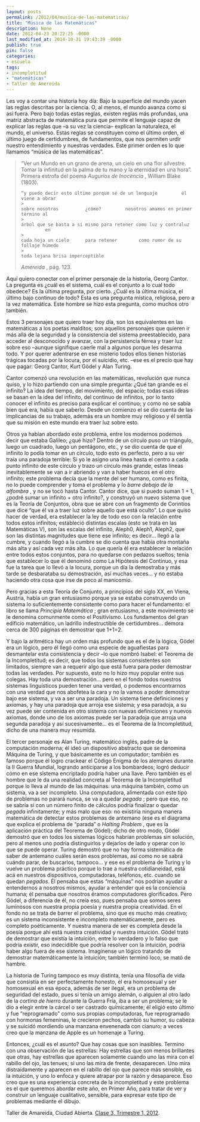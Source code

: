 ```yaml
---
layout: posts
permalink: /2012/04/musica-de-las-matematicas/
title: "Música de las Matemáticas"
description: None
date: 2012-04-23 20:22:25 -0000
last_modified_at: 2014-10-31 19:43:39 -0000
publish: true
pin: false
categories:
- escuela
tags:
- incompletitud
- "matemáticas"
- Taller de Amereida
---
```

Les voy a contar una historia hoy día: Bajo la superficie del mundo yacen las reglas descritas por la ciencia. O, al menos, el mundo avanza como si así fuera. Pero bajo todas estas reglas, existen reglas más profundas, una matriz abstracta de matemática pura que permite el lenguaje capaz de explicar las reglas que –a su vez la ciencia– explican la naturaleza, el mundo, el universo. Estas reglas se constituyen como el último orden, el último juego de certidumbres, de fundamentos, que nos permiten urdir nuestro entendimiento y nuestras verdades. Este primer orden es lo que llamamos “música de las matemáticas”.

> “Ver un Mundo en un grano de arena, un cielo en una flor silvestre. Tomar la infinitud en la palma de tu mano y la eternidad en una hora”.  
> Primera estrofa del poema _Augurios de Inocencia_ , William Blake (1803).
>
>     “y puedo decir esto último porque sé de un lenguaje         él viene a obrar  
>     >
>     sobre nosotros          ¿cómo?         nosotros amamos en primer término al  
>     >
>     árbol que se basta a sí mismo para retener como luz y contraluz          en  
>     >
>     cada hoja un cielo      para retener        como rumor de su follaje húmedo  
>     >
>     toda lejana brisa imperceptible
>
> _Amereida_ , pág. 123.

Aquí quiero conectar con el primer personaje de la historia, Georg Cantor. La pregunta es ¿cuál es el sistema, cuál es el conjunto a lo cual todo obedece? Es la última pregunta, por cierto. ¿Cuál es la última música, el último bajo continuo de todo? Esta es una pregunta mística, religiosa, pero a la vez matemática. Este hombre se hizo esta pregunta, como muchos otro también.

Estos 3 personajes que quiero traer hoy día, son los equivalentes en las matemáticas a los poetas malditos; son aquellos personajes que quieren ir más allá de la seguridad y la consistencia del sistema preestablecido, para acceder al desconocido y avanzar, con la persistencia férrea y traer luz sobre eso –aunque signifique caerle mal a algunos porque les desarma todo. Y por querer adentrarse en ese misterio todos ellos tienen historias trágicas tocadas por la locura, por el suicidio, etc. –ese es el precio que hay que pagar: Georg Cantor, Kurt Gödel y Alan Turing.

Cantor comenzó una revolución en las matemáticas, revolución que nunca quiso, y lo hizo partiendo con una simple pregunta: ¿Qué tan grande es el infinito? La idea del tiempo, del movimiento, del espacio; todas esas ideas se basan en la idea del infinito, del continuo de infinitos, por lo tanto conocer el infinito es preciso para explicar el continuo; y como no se sabía bien qué era, había que saberlo. Desde un comienzo el se dio cuenta de las implicancias de su trabajo, además era un hombre muy religioso y él sentía que su misión en este mundo era traer luz sobre esto.

Otros ya habían abordado este problema, entre los modernos podemos decir que estaba Galileo; ¿qué hizo? Dentro de un círculo puso un triángulo, luego un cuadrado, luego un pentágono, etc., y se dio cuenta de que el infinito lo podía tomar en un círculo, todo esto es perfecto, pero a su ver traía una paradoja terrible: Si yo le asigno una línea hasta el centro a cada punto infinito de este círculo y trazo un círculo más grande, estas líneas inevitablemente se van a ir abriendo y van a haber huecos en el otro infinito; este problema decía que la mente del ser humano, como es finita, no lo puede comprender y toma el problema y lo _barre debajo de la alfombra_ , y no se tocó hasta Cantor. Cantor dice, que si puedo suman 1 + 1, ¿podré sumar un infinito + otro infinito?, y construyó un nuevo sistema que es la Teoría de Conjuntos, obra que se abre con un fragmento de Corintios que dice “que él va a traer luz sobre aquello que está oculto”. Lo que quiso hacer de verdad, era establecer la ley de todo eso con la relación entre todos estos infinitos; estableció distintas escalas (esto se trata en las Matemáticas V), son las escalas del infinito, Aleph0, Aleph1, Aleph2, que son las distintas magnitudes que tiene ese infinito; es decir… llegó a la cumbre, y cuando llegó a la cumbre se dio cuenta que había otra montaña más alta y así cada vez más alta. Lo que quería él era establecer la relación entre todos estos conjuntos, para no quedarse con pedazos sueltos; tenía que establecer lo que él denominó como La Hipótesis del Continuo, y esa fue la tarea que lo llevó a la locura, porque un día la demostraba y más tarde se desbarataba su demostración, así muchas veces… y no estaba haciendo otra cosa que irse de poco al manicomio.

Pero gracias a esta Teoría de Conjunto, a principios del siglo XX, en Viena, Austria, había un gran entusiasmo porque ya se estaba construyendo un sistema lo suficientemente consistente como para hacer el fundamento: el libro se llama  _Principia Matemática_ ; gran entusiasmo, a este movimiento se le denomina comunmente como el Positivismo. Los fundamentos del gran edificio matemático, un ladrillo indestructible de certidumbres… demora cerca de 300 páginas en demostrar que 1+1=2.

Y bajo la aritmética hay un orden más profundo que es el de la lógica, Gödel era un lógico, pero él llegó como una especie de aguafiestas para desmantelar esta consistencia y decir –lo que nombró Isabel: el Teorema de la Incompletitud; es decir, que todos los sistemas consistentes son limitados, siempre van a requerir algo que está fuera para poder demostrar todas las verdades. Por supuesto, esto no lo hizo muy popular entre sus colegas. Hay toda una demostración… pero en el fondo todos nuestros sistemas linguísticos pueden tener una verdad, o podemos encontrarnos con una verdad que nos abofetea la cara y no la vamos a poder demostrar bajo ese sistema, y va a ser una paradoja. Un sistema tiene definiciones y axiomas, y hay una paradoja que arroja ese sistema; y esa paradoja, a su vez puede ser contenida en otro sistema con nuevas definiciones y nuevos axiomas, donde uno de los axiomas puede ser la paradoja que arroja una segunda paradoja y así sucesivamente… es el Teorema de la Incompletitud, dicho de una manera muy resumida.

El tercer personaje es Alan Turing, matemático inglés, padre de la computación moderna; él ideó un dispositivo abstracto que se denomina Máquina de Turing, y que básicamente es un computador; también es famoso porque él logro crackear el Código Enigma de los alemanes durante la II Guerra Mundial, logrando anticiparse a los bombardeos; logró deducir cómo en ese sistema encriptado podría haber una llave. Pero también es el hombre que le da una realidad concreta al Teorema de la Incompletitud porque lo lleva al mundo de las máquinas: una máquina también, como un sistema, va a ser incompleto. Una computadora, alimentada con este tipo de problemas no parará nunca, se va a quedar _pegada_ ; pero que eso, no se sabría si con un número finito de cálculos podría finalizar o quedar _pegada_ infinitamente; y más malo que eso: no existiría ninguna manera matemática de detectar estos problemas de antemano (ese es el diagrama que explica el problema de “parada” o _Halting Problem_ , que es la aplicación práctica del Teorema de Gödel); dicho de otro modo, Gödel demostró que en todos los sistemas lógicos habrían problemas sin solución, pero al menos uno podría distinguirlos y dejarlos de lado y operar con lo que se puede operar. Turing demostró que no hay forma sistemática de saber de antemano cuáles serán esos problemas, así como no se sabrá cuándo parar, de buscarlos, tampoco… y ese es el problema de Turing y lo vuelve un problema práctico porque lo trae a nuestra cotidianeidad, está acá en nuestros dispositivos, computadoras, teléfonos, etc. cuando se quedan _pegados_. Él pensaba que estas “máquinas” nos podrían ayudar a entendernos a nosotros mismos, ayudar a entender qué es la conciencia humana; él pensaba que nosotros éramos computadores glorificados. Pero Gödel, a diferencia de él, no creía eso, pues pensaba que somos seres luminosos con nuestra propia poesía y nuestra propia creatividad. En el fondo no se trata de barrer el problema, sino que es mucho más creativo; es un sistema inconsistente e incompleto matemáticamente, pero es completo poéticamente. Y nuestra manera de ser es completa desde la poesía porque ahí está nuestra creatividad y nuestra intuición. Gödel trató de demostrar que existía la intuición, entre lo verdadero y lo falso que podría existir, eso indecidible que podría resolver con la intuición, podría haber algo fuera de ese sistema. Imagínense un lógico tratando de demostrar matemáticamente la intuición; también terminó loco, se mató de hambre.

La historia de Turing tampoco es muy distinta, tenía una filosofía de vida que consistía en ser perfectamente honesto, él era homosexual y ser homosexual en esa época, además de ser ilegal, era un problema de seguridad del estado, pues si tenía un amigo alemán, o alguien al otro lado de la _cortina de hierro_ durante la Guerra Fría, iba a ser un problema; se le dio a elegir entre la cárcel o ser castrado químicamente; él eligió esto último y fue “reprogramado” como sus propias computadoras, fue reprogramado con hormonas femeninas, le crecieron pechos, cambió su humor, su cabeza y se suicidó mordiendo una manzana envenenada con cianuro; a veces creo que la manzana de Apple es un homenaje a Turing.

Entonces, ¿cuál es el asunto? Que hay cosas que son inasibles. Termino con una observación de las estrellas: Hay estrellas que son menos brillantes que otras, hay estrellas que aparecen solamente cuando uno las mira con el rabillo del ojo, las tenues; si uno las mira de frente, desaparecen. Uno mira distraidamente y aparecen en el rabillo del ojo que parece más sensible, es la intuición, y uno lo enfoca y quiere atrapar por la razón y desaparece. Eso creo que es una experiencia concreta de la incompletitud y este problema es el que queremos abordar este año, en Primer Año, para tratar de ver y construir un lenguaje cualitativo, sensible, para expresar este tipo de problemas mediante el dibujo.

Taller de Amareida, Ciudad Abierta. [Clase 3, Trimestre 1, 2012](http://www.ead.pucv.cl/2012/clase-3-trimestre-i-2012/).
